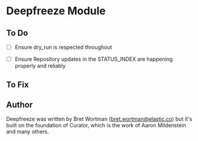 # Deepfreeze Module

## To Do
- [ ] Ensure dry_run is respected throughout
- [ ] Ensure Repository updates in the STATUS_INDEX are happening properly and reliably


## To Fix


## Author

Deepfreeze was written by Bret Wortman (bret.wortman@elastic.co) but it's built on 
the foundation of Curator, which is the work of Aaron Mildenstein and many others.

